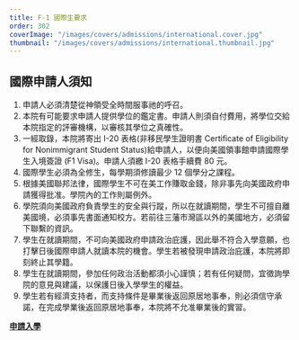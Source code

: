 ```yaml
---
title: F-1 國際生要求
order: 302
coverImage: "/images/covers/admissions/international.cover.jpg"
thumbnail: "/images/covers/admissions/international.thumbnail.jpg"
---
```


## 國際申請人須知

1. 申請人必須清楚從神領受全時間服事祂的呼召。
1. 本院有可能要求申請人提供學位的鑑定書。申請人則須自付費用，將學位交給本院指定的評審機構，以審核其學位之真確性。
1. 一經取錄，本院將寄出 I-20 表格(非移民學生證明書 Certificate of Eligibility for Nonimmigrant Student Status)給申請人，以便向美國領事館申請國際學生入境簽證 (F1 Visa)。申請人須繳 I-20 表格手續費 80 元。
1. 國際學生必須為全修生，每學期須修讀最少 12 個學分之課程。
1. 根據美國聯邦法律，國際學生不可在美工作賺取金錢，除非事先向美國政府申請獲得批准。學院內的工作則屬例外。
1. 學院須向美國政府負責學生的安全與行蹤，所以在就讀期間，學生不可擅自離美國境，必須事先書面通知校方。若前往三藩市灣區以外的美國地方，必須留下聯繫的資訊。
1. 學生在就讀期間，不可向美國政府申請政治庇護，因此舉不符合入學意願，也打擊日後國際申請人就讀本院的機會。學生若被發現申請政治庇護，本院將即刻終止其學籍。
1. 學生在就讀期間，參加任何政治活動都須小心謹慎；若有任何疑問，宜徵詢學院的意見與建議，以保護日後入學學生的權益。
1. 學生若有經濟支持者，而支持條件是畢業後返回原居地事奉，則必須信守承諾，在完成學業後返回原居地事奉，本院將不允准畢業後的實習。

[**申請入學**](https://www.cwts.edu/zh/admissions/application-procedure/)